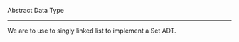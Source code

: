 Abstract Data Type

------------------------

We are to use to singly linked list to implement a Set ADT.